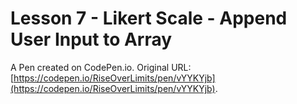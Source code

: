 # Lesson 7 - Likert Scale - Append User Input to Array

A Pen created on CodePen.io. Original URL: [https://codepen.io/RiseOverLimits/pen/vYYKYjb](https://codepen.io/RiseOverLimits/pen/vYYKYjb).


